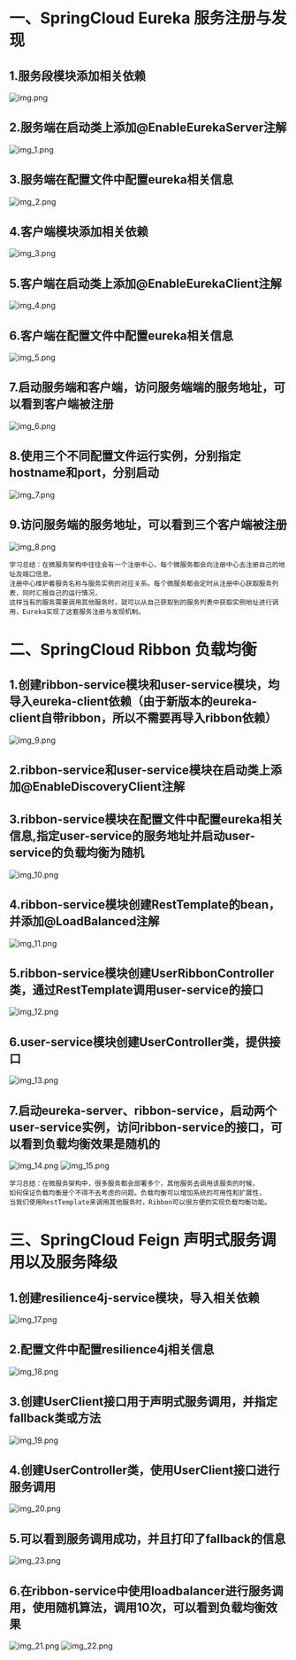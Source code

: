 # 一、SpringCloud Eureka 服务注册与发现
## 1.服务段模块添加相关依赖
![img.png](img.png)
## 2.服务端在启动类上添加@EnableEurekaServer注解
![img_1.png](img_1.png)
## 3.服务端在配置文件中配置eureka相关信息
![img_2.png](img_2.png)
## 4.客户端模块添加相关依赖
![img_3.png](img_3.png)
## 5.客户端在启动类上添加@EnableEurekaClient注解
![img_4.png](img_4.png)
## 6.客户端在配置文件中配置eureka相关信息
![img_5.png](img_5.png)
## 7.启动服务端和客户端，访问服务端端的服务地址，可以看到客户端被注册
![img_6.png](img_6.png)
## 8.使用三个不同配置文件运行实例，分别指定hostname和port，分别启动
![img_7.png](img_7.png)
## 9.访问服务端的服务地址，可以看到三个客户端被注册
![img_8.png](img_8.png)
```agsl
学习总结：在微服务架构中往往会有一个注册中心，每个微服务都会向注册中心去注册自己的地址及端口信息，
注册中心维护着服务名称与服务实例的对应关系。每个微服务都会定时从注册中心获取服务列表，同时汇报自己的运行情况，
这样当有的服务需要调用其他服务时，就可以从自己获取到的服务列表中获取实例地址进行调用，Eureka实现了这套服务注册与发现机制。
```
# 二、SpringCloud Ribbon 负载均衡
## 1.创建ribbon-service模块和user-service模块，均导入eureka-client依赖（由于新版本的eureka-client自带ribbon，所以不需要再导入ribbon依赖）
![img_9.png](img_9.png)
## 2.ribbon-service和user-service模块在启动类上添加@EnableDiscoveryClient注解
## 3.ribbon-service模块在配置文件中配置eureka相关信息,指定user-service的服务地址并启动user-service的负载均衡为随机
![img_10.png](img_10.png)
## 4.ribbon-service模块创建RestTemplate的bean，并添加@LoadBalanced注解
![img_11.png](img_11.png)
## 5.ribbon-service模块创建UserRibbonController类，通过RestTemplate调用user-service的接口
![img_12.png](img_12.png)
## 6.user-service模块创建UserController类，提供接口
![img_13.png](img_13.png)
## 7.启动eureka-server、ribbon-service，启动两个user-service实例，访问ribbon-service的接口，可以看到负载均衡效果是随机的
![img_14.png](img_14.png)
![img_15.png](img_15.png)

```agsl
学习总结：在微服务架构中，很多服务都会部署多个，其他服务去调用该服务的时候，
如何保证负载均衡是个不得不去考虑的问题。负载均衡可以增加系统的可用性和扩展性，
当我们使用RestTemplate来调用其他服务时，Ribbon可以很方便的实现负载均衡功能。
```
# 三、SpringCloud Feign 声明式服务调用以及服务降级
## 1.创建resilience4j-service模块，导入相关依赖
![img_17.png](img_17.png)
## 2.配置文件中配置resilience4j相关信息
![img_18.png](img_18.png)
## 3.创建UserClient接口用于声明式服务调用，并指定fallback类或方法
![img_19.png](img_19.png)
## 4.创建UserController类，使用UserClient接口进行服务调用
![img_20.png](img_20.png)
## 5.可以看到服务调用成功，并且打印了fallback的信息
![img_23.png](img_23.png)
## 6.在ribbon-service中使用loadbalancer进行服务调用，使用随机算法，调用10次，可以看到负载均衡效果
![img_21.png](img_21.png)
![img_22.png](img_22.png)


